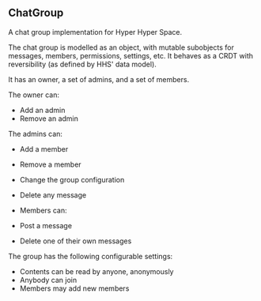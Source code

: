 ## ChatGroup

A chat group implementation for Hyper Hyper Space.

The chat group is modelled as an object, with mutable subobjects for messages, members, permissions, settings, etc. It behaves as a CRDT with reversibility (as defined by HHS' data model).

It has an owner, a set of admins, and a set of members.

The owner can:

* Add an admin
* Remove an admin

The admins can:

* Add a member
* Remove a member
* Change the group configuration
* Delete any message

* Members can:

* Post a message
* Delete one of their own messages


The group has the following configurable settings:

* Contents can be read by anyone, anonymously
* Anybody can join
* Members may add new members


